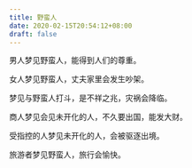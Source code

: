 ```yaml
---
title: 野蛮人
date: 2020-02-15T20:54:12+08:00
draft: false
---
```


男人梦见野蛮人，能得到人们的尊重。

女人梦见野蛮人，丈夫家里会发生吵架。

梦见与野蛮人打斗，是不祥之兆，灾祸会降临。

商人梦见会见未开化的人，不久要出国，能发大财。

受指控的人梦见未开化的人，会被驱逐出境。

旅游者梦见野蛮人，旅行会愉快。